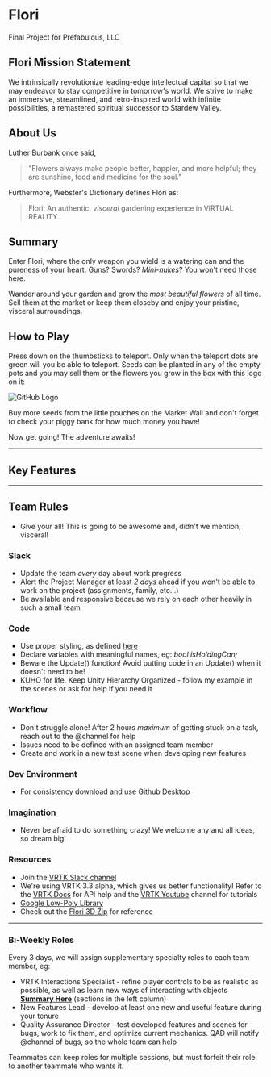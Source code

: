 # Flori
Final Project for Prefabulous, LLC


## Flori Mission Statement
We intrinsically revolutionize leading-edge intellectual capital so that we may endeavor to stay competitive in tomorrow's world. We strive to make an immersive, streamlined, and retro-inspired world with infinite possibilities, a remastered spiritual successor to Stardew Valley.

## About Us

Luther Burbank once said, 
>"Flowers always make people better, happier, and more helpful; they are sunshine, food and medicine for the soul."


Furthermore, Webster's Dictionary defines Flori as:
> Flori: An authentic, *visceral* gardening experience in VIRTUAL REALITY.

## Summary

Enter Flori, where the only weapon you wield is a watering can and the pureness of your heart. 
Guns? Swords? *Mini-nukes*? You won't need those here. <br>

Wander around your garden and grow the *most beautiful flowers* of all time. Sell them at the market or keep them closeby and enjoy your pristine, visceral surroundings.

## How to Play

Press down on the thumbsticks to teleport. Only when the teleport dots are green will you be able to teleport. Seeds can be planted in any of the empty pots and you may sell them or the flowers you grow in the box with this logo on it: 

![GitHub Logo](/images/logo.png)

Buy more seeds from the little pouches on the Market Wall and don't forget to check your piggy bank for how much money you have! 

Now get going! The adventure awaits!

---
## Key Features

---
## Team Rules

* Give your all! This is going to be awesome and, didn't we mention, visceral!

### Slack

* Update the team *every* day about work progress
* Alert the Project Manager at least *2 days* ahead if you won't be able to work on the project (assignments, family, etc...)
* Be available and responsive because we rely on each other heavily in such a small team

### Code

* Use proper styling, as defined [here](https://github.com/raywenderlich/c-sharp-style-guide)
* Declare variables with meaningful names, eg: *bool isHoldingCan;*
* Beware the Update() function! Avoid putting code in an Update() when it doesn't need to be!
* KUHO for life. Keep Unity Hierarchy Organized - follow my example in the scenes or ask for help if you need it

### Workflow

* Don't struggle alone! After 2 hours *maximum* of getting stuck on a task, reach out to the @channel for help
* Issues need to be defined with an assigned team member
* Create and work in a new test scene when developing new features

### Dev Environment

* For consistency download and use [Github Desktop](https://desktop.github.com/)

### Imagination

* Never be afraid to do something crazy! We welcome any and all ideas, so dream big!

### Resources

* Join the [VRTK Slack channel](http://invite.vrtk.io)
* We're using VRTK 3.3 alpha, which gives us better functionality! Refer to the [VRTK Docs](https://vrtoolkit.readme.io/docs/) for API help and the [VRTK Youtube](https://www.youtube.com/channel/UCWRk-LEMUNoZxUmY1wO7DBQ) channel for tutorials
* [Google Low-Poly Library](https://poly.google.com/)
* Check out the [Flori 3D Zip](https://www.dropbox.com/s/ptpzdqdmo9uxf5p/Flori.zip?dl=0) for reference

---

### Bi-Weekly Roles

Every 3 days, we will assign supplementary specialty roles to each team member, eg:
* VRTK Interactions Specialist - refine player controls to be as realistic as possible, as well as learn new ways of interacting with objects [**Summary Here**](https://vrtoolkit.readme.io/docs/summary-2) (sections in the left column)
* New Features Lead - develop at least one new and useful feature during your tenure
* Quality Assurance Director - test developed features and scenes for bugs, work to fix them, and optimize current mechanics. QAD will notify @channel of bugs, so the whole team can help

Teammates can keep roles for multiple sessions, but must forfeit their role to another teammate who wants it.
